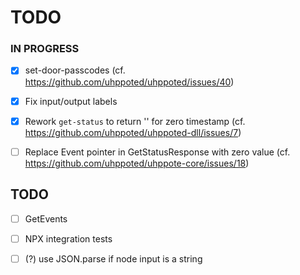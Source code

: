 # TODO

### IN PROGRESS

- [x] set-door-passcodes (cf. https://github.com/uhppoted/uhppoted/issues/40)
- [x] Fix input/output labels
- [x] Rework `get-status` to return '' for zero timestamp (cf. https://github.com/uhppoted/uhppoted-dll/issues/7)
- [ ] Replace Event pointer in GetStatusResponse with zero value (cf. https://github.com/uhppoted/uhppote-core/issues/18)


## TODO

- [ ] GetEvents
- [ ] NPX integration tests
- [ ] (?) use JSON.parse if node input is a string


